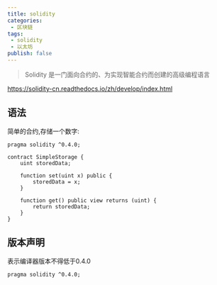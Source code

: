 ```yaml
---
title: solidity
categories:
 - 区块链
tags:
 - solidity
 - 以太坊
publish: false
---
```


> Solidity 是一门面向合约的、为实现智能合约而创建的高级编程语言 

https://solidity-cn.readthedocs.io/zh/develop/index.html

## 语法

简单的合约,存储一个数字:

```solidity
pragma solidity ^0.4.0;

contract SimpleStorage {
    uint storedData;

    function set(uint x) public {
        storedData = x;
    }

    function get() public view returns (uint) {
        return storedData;
    }
}
```

## 版本声明

表示编译器版本不得低于0.4.0

```solidity
pragma solidity ^0.4.0;
```